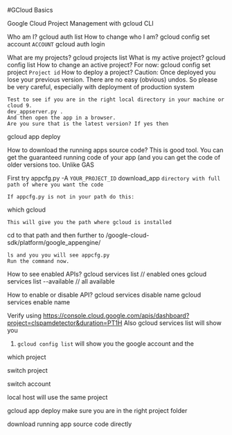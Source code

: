 #GCloud Basics



Google Cloud Project Management with gcloud CLI

Who am I?
gcloud auth list
How to change who I am?
gcloud config set account `ACCOUNT`
gcloud auth login

What are my projects?
gcloud projects list
What is my active project?
gcloud config list
How to change an active project?
For now: gcloud config set project `Project id`
How to deploy a project?
Caution: Once deployed you lose your previous version. There are no easy (obvious) undos. So please be very careful, especially with deployment of production system

	Test to see if you are in the right local directory in your machine or cloud 9.
	dev_appserver.py .
	And then open the app in a browser.
	Are you sure that is the latest version? If yes then
gcloud app deploy

How to download the running apps source code? This is good tool. You can get the guaranteed running code of your app (and you can get the code of older versions too. Unlike GAS

First try
appcfg.py -A `YOUR_PROJECT_ID` download_app `directory with full path of where you want the code`

	If appcfg.py is not in your path do this:

which gcloud

	This will give you the path where gcloud is installed
cd to that path and then further to /google-cloud-sdk/platform/google_appengine/

	ls and you you will see appcfg.py
	Run the command now.

How to see enabled APIs?
gcloud services list // enabled ones
gcloud services list --available // all available

How to enable or disable API?
gcloud services disable name
gcloud services enable name

Verify using
https://console.cloud.google.com/apis/dashboard?project=clspamdetector&duration=PT1H
Also gcloud services list will show you





1. `gcloud config list` will show you the google account and the

which project

switch project

switch account


local host will use the same project

gcloud app deploy
make sure you are in the right project folder

download running app source code directly

